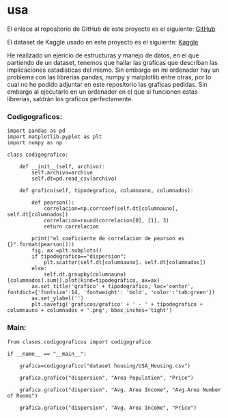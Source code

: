 # usa

El enlace al repositorio de GitHub de este proyecto es el siguiente: [GitHub](https://github.com/jzazooro/usa.git)

El dataset de Kaggle usado en este proyecto es el siguiente: [Kaggle](https://www.kaggle.com/aariyan101/usa-housingcsv)

He realizado un ejericio de estructuras y manejo de datos, en el que partiendo de un dataset, tenemos que hallar las graficas que describan las implicaciones estadisticas del mismo. Sin embargo en mi ordenador hay un problema con las librerias pandas, numpy y matplotlib entre otras, por lo cual no he podido adjuntar en este repositorio las graficas pedidas. Sin embargo al ejecutarlo en un ordenador en el que si funcionen estas librerias, saldrán los graficos perfectamente. 

### Codigograficos:

```
import pandas as pd
import matplotlib.pyplot as plt 
import numpy as np 

class codigografico:
    
    def __init__(self, archivo):
        self.archivo=archivo
        self.dt=pd.read_csv(archivo)
    
    def grafico(self, tipodegrafico, columnauno, columnados):
        
        def pearson():
            correlacion=np.corrcoef(self.dt[columnauno], self.dt[columnados])
            correlacion=round(correlacion[0], [1], 3)
            return correlacion
        
        print("el coeficiente de correlacion de pearson es {}".format(pearson()))
        fig, ax =plt.subplots()
        if tipodegrafico=="dispersion":
            plt.scatter(self.dt[columnauno]. self.dt[columnados])
        else:
            self.dt.groupby(columnauno)[columnados].sum().plot(kind=tipodegrafico, ax=ax)
        ax.set_title('grafico' + tipodegrafico, loc='center', fontdict={'fontsize':14, 'fontweight': 'bold', 'color':'tab:green'})
        ax.set_ylabel('')
        plt.savefig('graficos/grafico' + ' - ' + tipodegrafico + columnauno + columnados + '.png', bbox_inches='tight')
```

### Main:

```
from clases.codigograficos import codigografico 

if __name__ == "__main__":
    
    grafica=codigografico("dataset housing/USA_Housing.csv")
    
    grafica.grafico("dispersion", "Area Population", "Price")

    grafica.grafico("dispersion", "Avg. Area Income", "Avg.Area Number of Rooms")

    grafica.grafico("dispersion", "Avg. Area Income", "Price")
```
